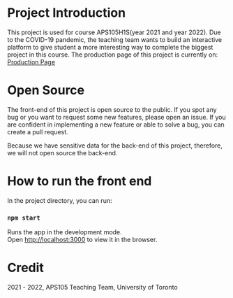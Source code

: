# Project Introduction

This project is used for course APS105H1S(year 2021 and year 2022). Due to the COVID-19 pandemic, the teaching team wants to build an interactive platform to 
give student a more interesting way to complete the biggest project in this course. The production page of this project is currently on: 
[Production Page](http://aps105.ece.utoronto.ca:8090/)

# Open Source

The front-end of this project is open source to the public. If you spot any bug or you want to request some new features, please open an issue.
If you are confident in implementing a new feature or able to solve a bug, you can create a pull request.

Because we have sensitive data for the back-end of this project, therefore, we will not open source the back-end.

# How to run the front end

In the project directory, you can run:

### `npm start`

Runs the app in the development mode.\
Open [http://localhost:3000](http://localhost:3000) to view it in the browser.

# Credit

2021 - 2022, APS105 Teaching Team, University of Toronto
